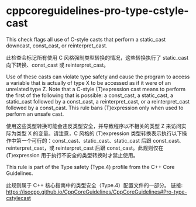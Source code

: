 # cppcoreguidelines-pro-type-cstyle-cast

This check flags all use of C-style casts that perform a static_cast downcast, const_cast, or reinterpret_cast.

此检查会标记所有使用 C 风格强制类型转换的情况，这些转换执行了 static_cast 向下转换、const_cast 或 reinterpret_cast。

Use of these casts can violate type safety and cause the program to access a variable that is actually of type X to be accessed as if it were of an unrelated type Z. Note that a C-style (T)expression cast means to perform the first of the following that is possible: a const_cast, a static_cast, a static_cast followed by a const_cast, a reinterpret_cast, or a reinterpret_cast followed by a const_cast. This rule bans (T)expression only when used to perform an unsafe cast.

使用这些类型转换可能会违反类型安全，并导致程序以不相关的类型 Z 来访问实际为类型 X 的变量。请注意，C 风格的 (T)expression 类型转换表示执行以下操作中第一个可行的：const_cast、static_cast、static_cast 后跟 const_cast、reinterpret_cast，或 reinterpret_cast 后跟 const_cast。此规则仅在 (T)expression 用于执行不安全的类型转换时才禁止使用。

This rule is part of the Type safety (Type.4) profile from the C++ Core Guidelines.

此规则属于 C++ 核心指南中的类型安全（Type.4）配置文件的一部分。
链接: https://isocpp.github.io/CppCoreGuidelines/CppCoreGuidelines#Pro-type-cstylecast

